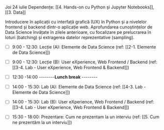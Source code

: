 Joi 24 iulie
Dependențe:  [[4. Hands-on cu Python și Jupyter Notebooks]], [[3. Data]]

 Introducere în aplicații cu interfață grafică (UX) în Python și a nivelelor frontend și backend dintr-o aplicație web. Aprofundarea cunoștințelor de Data Science învățate în zilele anterioare, cu focalizare pe prelucrarea în loturi (batching) și extragerea datelor reprezentative (sampling). 

- [ ] 9:00 - 12:30: Lecție (A): Elemente de Data Science (ref: [[2-1. Elemente de Data Science]])
- [ ] 9:00 - 12:30: Lecție (B): User eXperience, Web Frontend / Backend (ref: [[3-4. Lab - User eXperience, Web Frontend & Backend]])

- [ ] 12:30 -14:00 --------**Lunch break** --------

- [ ] 14:00 - 15:30: Lab (A): Elemente de Data Science (ref: [[4-3. Lab - Elemente de Data Science]])
- [ ] 14:00 - 15:30: Lab (B):  User eXperience, Web Frontend / Backend (ref: [[3-4. Lab - User eXperience, Web Frontend & Backend]])
- [ ] 15:30 - 18:00: Prezentare: Cum ne prezentam la un interviu (ref: [[5. Cum ne prezentăm la un interviu]])

